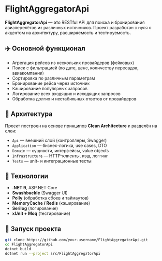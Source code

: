 ﻿# FlightAggregatorApi

**FlightAggregatorApi** — это RESTful API для поиска и бронирования авиаперелётов из различных источников. Проект разработан с нуля с акцентом на архитектуру, расширяемость и тестируемость.

## ✈️ Основной функционал

- Агрегация рейсов из нескольких провайдеров (фейковых)
- Поиск с фильтрацией (по дате, цене, количеству пересадок, авиакомпании)
- Сортировка по различным параметрам
- Бронирование рейса через источник
- Кэширование популярных запросов
- Логирование всех входящих и исходящих запросов
- Обработка долгих и нестабильных ответов от провайдеров

## 🧱 Архитектура

Проект построен на основе принципов **Clean Architecture** и разделён на слои:

- `Api` — внешний слой (контроллеры, Swagger)
- `Application` — бизнес-логика, use cases, DTO
- `Domain` — сущности, интерфейсы, value objects
- `Infrastructure` — HTTP-клиенты, кэш, логгинг
- `Tests` — unit- и интеграционные тесты

## 🔧 Технологии

- **.NET 9**, ASP.NET Core
- **Swashbuckle** (Swagger UI)
- **Polly** (обработка сбоев и таймаутов)
- **MemoryCache / Redis** (кэширование)
- **Serilog** (логирование)
- **xUnit + Moq** (тестирование)

## 🚀 Запуск проекта

```bash
git clone https://github.com/your-username/FlightAggregatorApi.git
cd FlightAggregatorApi
dotnet build
dotnet run --project src/FlightAggregatorApi